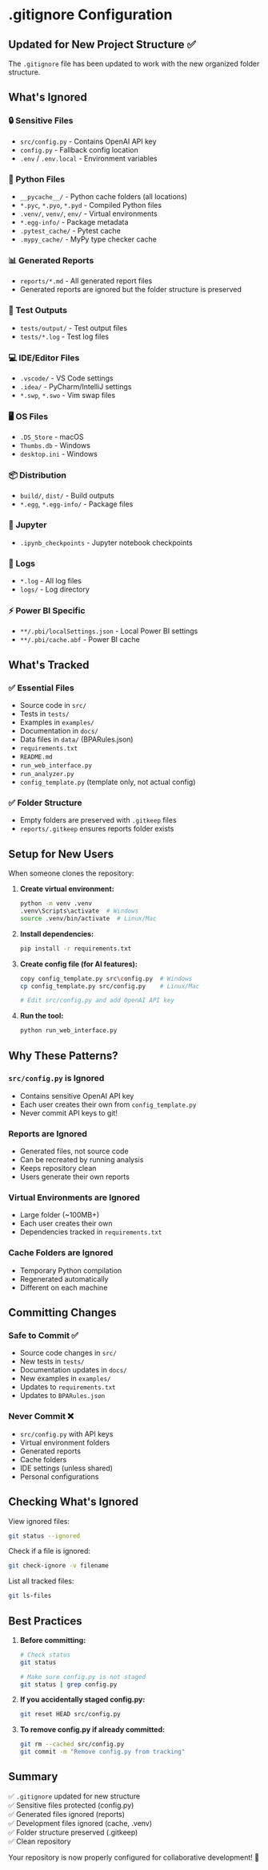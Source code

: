 # .gitignore Configuration

## Updated for New Project Structure ✅

The `.gitignore` file has been updated to work with the new organized folder structure.

## What's Ignored

### 🔒 Sensitive Files
- `src/config.py` - Contains OpenAI API key
- `config.py` - Fallback config location
- `.env` / `.env.local` - Environment variables

### 🐍 Python Files
- `__pycache__/` - Python cache folders (all locations)
- `*.pyc`, `*.pyo`, `*.pyd` - Compiled Python files
- `.venv/`, `venv/`, `env/` - Virtual environments
- `*.egg-info/` - Package metadata
- `.pytest_cache/` - Pytest cache
- `.mypy_cache/` - MyPy type checker cache

### 📊 Generated Reports
- `reports/*.md` - All generated report files
- Generated reports are ignored but the folder structure is preserved

### 🧪 Test Outputs
- `tests/output/` - Test output files
- `tests/*.log` - Test log files

### 💻 IDE/Editor Files
- `.vscode/` - VS Code settings
- `.idea/` - PyCharm/IntelliJ settings
- `*.swp`, `*.swo` - Vim swap files

### 🖥️ OS Files
- `.DS_Store` - macOS
- `Thumbs.db` - Windows
- `desktop.ini` - Windows

### 📦 Distribution
- `build/`, `dist/` - Build outputs
- `*.egg`, `*.egg-info/` - Package files

### 📓 Jupyter
- `.ipynb_checkpoints` - Jupyter notebook checkpoints

### 📝 Logs
- `*.log` - All log files
- `logs/` - Log directory

### ⚡ Power BI Specific
- `**/.pbi/localSettings.json` - Local Power BI settings
- `**/.pbi/cache.abf` - Power BI cache

## What's Tracked

### ✅ Essential Files
- Source code in `src/`
- Tests in `tests/`
- Examples in `examples/`
- Documentation in `docs/`
- Data files in `data/` (BPARules.json)
- `requirements.txt`
- `README.md`
- `run_web_interface.py`
- `run_analyzer.py`
- `config_template.py` (template only, not actual config)

### ✅ Folder Structure
- Empty folders are preserved with `.gitkeep` files
- `reports/.gitkeep` ensures reports folder exists

## Setup for New Users

When someone clones the repository:

1. **Create virtual environment:**
   ```bash
   python -m venv .venv
   .venv\Scripts\activate  # Windows
   source .venv/bin/activate  # Linux/Mac
   ```

2. **Install dependencies:**
   ```bash
   pip install -r requirements.txt
   ```

3. **Create config file (for AI features):**
   ```bash
   copy config_template.py src\config.py  # Windows
   cp config_template.py src/config.py    # Linux/Mac
   
   # Edit src/config.py and add OpenAI API key
   ```

4. **Run the tool:**
   ```bash
   python run_web_interface.py
   ```

## Why These Patterns?

### `src/config.py` is Ignored
- Contains sensitive OpenAI API key
- Each user creates their own from `config_template.py`
- Never commit API keys to git!

### Reports are Ignored
- Generated files, not source code
- Can be recreated by running analysis
- Keeps repository clean
- Users generate their own reports

### Virtual Environments are Ignored
- Large folder (~100MB+)
- Each user creates their own
- Dependencies tracked in `requirements.txt`

### Cache Folders are Ignored
- Temporary Python compilation
- Regenerated automatically
- Different on each machine

## Committing Changes

### Safe to Commit ✅
- Source code changes in `src/`
- New tests in `tests/`
- Documentation updates in `docs/`
- New examples in `examples/`
- Updates to `requirements.txt`
- Updates to `BPARules.json`

### Never Commit ❌
- `src/config.py` with API keys
- Virtual environment folders
- Generated reports
- Cache folders
- IDE settings (unless shared)
- Personal configurations

## Checking What's Ignored

View ignored files:
```bash
git status --ignored
```

Check if a file is ignored:
```bash
git check-ignore -v filename
```

List all tracked files:
```bash
git ls-files
```

## Best Practices

1. **Before committing:**
   ```bash
   # Check status
   git status
   
   # Make sure config.py is not staged
   git status | grep config.py
   ```

2. **If you accidentally staged config.py:**
   ```bash
   git reset HEAD src/config.py
   ```

3. **To remove config.py if already committed:**
   ```bash
   git rm --cached src/config.py
   git commit -m "Remove config.py from tracking"
   ```

## Summary

✅ `.gitignore` updated for new structure  
✅ Sensitive files protected (config.py)  
✅ Generated files ignored (reports)  
✅ Development files ignored (cache, .venv)  
✅ Folder structure preserved (.gitkeep)  
✅ Clean repository  

Your repository is now properly configured for collaborative development! 🎉
